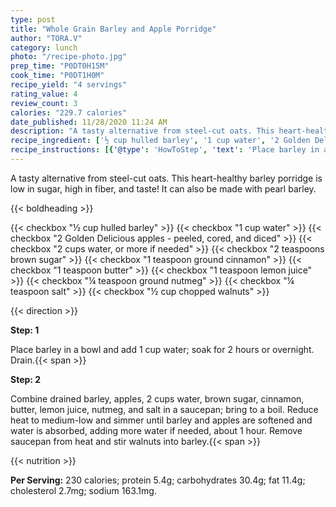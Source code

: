 ```yaml
---
type: post
title: "Whole Grain Barley and Apple Porridge"
author: "TORA.V"
category: lunch
photo: "/recipe-photo.jpg"
prep_time: "P0DT0H15M"
cook_time: "P0DT1H0M"
recipe_yield: "4 servings"
rating_value: 4
review_count: 3
calories: "229.7 calories"
date_published: 11/28/2020 11:24 AM
description: "A tasty alternative from steel-cut oats. This heart-healthy barley porridge is low in sugar, high in fiber, and taste! It can also be made with pearl barley."
recipe_ingredient: ['½ cup hulled barley', '1 cup water', '2 Golden Delicious apples - peeled, cored, and diced', '2 cups water, or more if needed', '2 teaspoons brown sugar', '1 teaspoon ground cinnamon', '1 teaspoon butter', '1 teaspoon lemon juice', '¼ teaspoon ground nutmeg', '¼ teaspoon salt', '½ cup chopped walnuts']
recipe_instructions: [{'@type': 'HowToStep', 'text': 'Place barley in a bowl and add 1 cup water; soak for 2 hours or overnight. Drain.\n'}, {'@type': 'HowToStep', 'text': 'Combine drained barley, apples, 2 cups water, brown sugar, cinnamon, butter, lemon juice, nutmeg, and salt in a saucepan; bring to a boil. Reduce heat to medium-low and simmer until barley and apples are softened and water is absorbed, adding more water if needed, about 1 hour. Remove saucepan from heat and stir walnuts into barley.\n'}]
---
```


A tasty alternative from steel-cut oats. This heart-healthy barley porridge is low in sugar, high in fiber, and taste! It can also be made with pearl barley. 

{{< boldheading >}}

{{< checkbox "½ cup hulled barley" >}}
{{< checkbox "1 cup water" >}}
{{< checkbox "2  Golden Delicious apples - peeled, cored, and diced" >}}
{{< checkbox "2 cups water, or more if needed" >}}
{{< checkbox "2 teaspoons brown sugar" >}}
{{< checkbox "1 teaspoon ground cinnamon" >}}
{{< checkbox "1 teaspoon butter" >}}
{{< checkbox "1 teaspoon lemon juice" >}}
{{< checkbox "¼ teaspoon ground nutmeg" >}}
{{< checkbox "¼ teaspoon salt" >}}
{{< checkbox "½ cup chopped walnuts" >}}


{{< direction >}}

**Step: 1**

Place barley in a bowl and add 1 cup water; soak for 2 hours or overnight. Drain.{{< span >}}

**Step: 2**

Combine drained barley, apples, 2 cups water, brown sugar, cinnamon, butter, lemon juice, nutmeg, and salt in a saucepan; bring to a boil. Reduce heat to medium-low and simmer until barley and apples are softened and water is absorbed, adding more water if needed, about 1 hour. Remove saucepan from heat and stir walnuts into barley.{{< span >}}

{{< nutrition >}}

**Per Serving:** 230 calories; protein 5.4g; carbohydrates 30.4g; fat 11.4g; cholesterol 2.7mg; sodium 163.1mg.